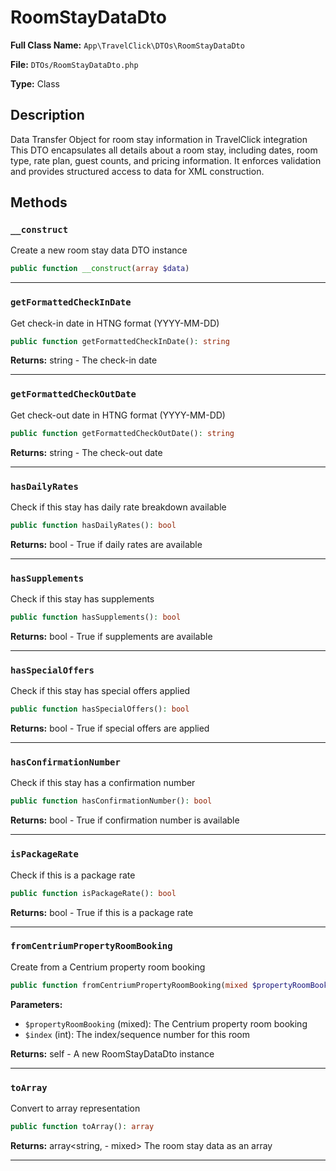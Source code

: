 # RoomStayDataDto

**Full Class Name:** `App\TravelClick\DTOs\RoomStayDataDto`

**File:** `DTOs/RoomStayDataDto.php`

**Type:** Class

## Description

Data Transfer Object for room stay information in TravelClick integration
This DTO encapsulates all details about a room stay, including dates,
room type, rate plan, guest counts, and pricing information. It enforces
validation and provides structured access to data for XML construction.

## Methods

### `__construct`

Create a new room stay data DTO instance

```php
public function __construct(array $data)
```

---

### `getFormattedCheckInDate`

Get check-in date in HTNG format (YYYY-MM-DD)

```php
public function getFormattedCheckInDate(): string
```

**Returns:** string - The check-in date

---

### `getFormattedCheckOutDate`

Get check-out date in HTNG format (YYYY-MM-DD)

```php
public function getFormattedCheckOutDate(): string
```

**Returns:** string - The check-out date

---

### `hasDailyRates`

Check if this stay has daily rate breakdown available

```php
public function hasDailyRates(): bool
```

**Returns:** bool - True if daily rates are available

---

### `hasSupplements`

Check if this stay has supplements

```php
public function hasSupplements(): bool
```

**Returns:** bool - True if supplements are available

---

### `hasSpecialOffers`

Check if this stay has special offers applied

```php
public function hasSpecialOffers(): bool
```

**Returns:** bool - True if special offers are applied

---

### `hasConfirmationNumber`

Check if this stay has a confirmation number

```php
public function hasConfirmationNumber(): bool
```

**Returns:** bool - True if confirmation number is available

---

### `isPackageRate`

Check if this is a package rate

```php
public function isPackageRate(): bool
```

**Returns:** bool - True if this is a package rate

---

### `fromCentriumPropertyRoomBooking`

Create from a Centrium property room booking

```php
public function fromCentriumPropertyRoomBooking(mixed $propertyRoomBooking, int $index = 1): self
```

**Parameters:**

- `$propertyRoomBooking` (mixed): The Centrium property room booking
- `$index` (int): The index/sequence number for this room

**Returns:** self - A new RoomStayDataDto instance

---

### `toArray`

Convert to array representation

```php
public function toArray(): array
```

**Returns:** array<string, - mixed> The room stay data as an array

---

